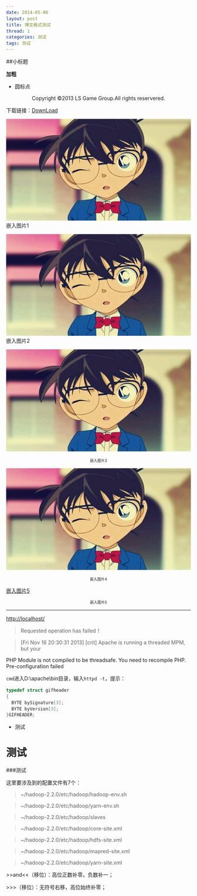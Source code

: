 ```yaml
---
date: 2014-05-06
layout: post
title: 博文格式测试
thread: 1
categories: 测试
tags: 测试
---
```

##小标题

**加粗**

* 圆标点

<center>Copyright ©2013 LS Game Group.All rights reservered.</center>

下载链接：[DownLoad](/assets/OneHundredDays.jpg)

![](/assets/OneHundredDays.jpg) 嵌入图片1

![](/assets/OneHundredDays.jpg "柯南") 嵌入图片2


![](/assets/OneHundredDays.jpg "柯南") <center style="font-size:10px">嵌入图片3</center>

![嵌入图片4](/assets/OneHundredDays.jpg "柯南") <center style="font-size:10px">嵌入图片4</center>

[嵌入图片5](/assets/OneHundredDays.jpg "柯南") <center style="font-size:10px">嵌入图片5</center>



----

<http://localhost/>

>Requested operation has failed！

>[Fri Nov 16 20:30:31 2013] [crit] Apache is running a threaded MPM, but your 

PHP Module is not compiled to be threadsafe.  You need to recompile PHP.
Pre-configuration failed 

`cmd`进入D:\apache\bin目录，输入`httpd -t`，提示：


```c
typedef struct gifheader
{
  BYTE bySignature[3];
  BYTE byVersion[3];
}GIFHEADER;
```


- 测试


# 测试


###测试


这里要涉及到的配置文件有7个：

>~/hadoop-2.2.0/etc/hadoop/hadoop-env.sh

>~/hadoop-2.2.0/etc/hadoop/yarn-env.sh

>~/hadoop-2.2.0/etc/hadoop/slaves

>~/hadoop-2.2.0/etc/hadoop/core-site.xml

>~/hadoop-2.2.0/etc/hadoop/hdfs-site.xml

>~/hadoop-2.2.0/etc/hadoop/mapred-site.xml

>~/hadoop-2.2.0/etc/hadoop/yarn-site.xml





\>>and<<（移位）：高位正数补零，负数补一；

\>>>（移位）：无符号右移，高位始终补零；















